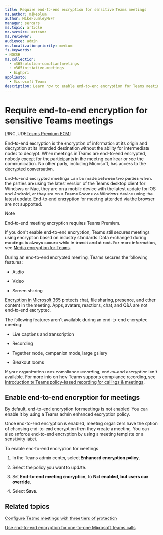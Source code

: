 ```yaml
---
title: Require end-to-end encryption for sensitive Teams meetings
ms.author: mikeplum
author: MikePlumleyMSFT
manager: serdars
ms.topic: article
ms.service: msteams
ms.reviewer: 
audience: admin
ms.localizationpriority: medium
f1.keywords:
- NOCSH
ms.collection: 
  - m365solution-compliantmeetings
  - m365initiative-meetings
  - highpri
appliesto: 
  - Microsoft Teams
description: Learn how to enable end-to-end encryption for Teams meetings.
---
```


# Require end-to-end encryption for sensitive Teams meetings

[!INCLUDE[Teams Premium ECM](includes/teams-premium-ecm.md)]

End-to-end encryption is the encryption of information at its origin and decryption at its intended destination without the ability for intermediate nodes to decrypt. When meetings in Teams are end-to-end encrypted, nobody except for the participants in the meeting can hear or see the communication. No other party, including Microsoft, has access to the decrypted conversation.

End-to-end encrypted meetings can be made between two parties when: the parties are using the latest version of the Teams desktop client for Windows or Mac, they are on a mobile device with the latest update for iOS and Android, or they are on a Teams Rooms on Windows device using the latest update. End-to-end encryption for meeting attended via the browser are not supported.

> [!Note]
> End-to-end meeting encryption requires Teams Premium.

If you don't enable end-to-end encryption, Teams still secures meetings using encryption based on industry standards. Data exchanged during meetings is always secure while in transit and at rest. For more information, see [Media encryption for Teams](teams-security-guide.md#media-encryption).

During an end-to-end encrypted meeting, Teams secures the following features:

- Audio

- Video

- Screen sharing

[Encryption in Microsoft 365](/microsoft-365/compliance/encryption) protects chat, file sharing, presence, and other content in the meeting. Apps, avatars, reactions, chat, and Q&A are not end-to-end encrypted.

The following features aren't available during an end-to-end encrypted meeting:

- Live captions and transcription

- Recording

- Together mode, companion mode, large gallery

- Breakout rooms

If your organization uses compliance recording, end-to-end encryption isn't available. For more info on how Teams supports compliance recording, see [Introduction to Teams policy-based recording for callings & meetings](teams-recording-policy.md).

## Enable end-to-end encryption for meetings

By default, end-to-end encryption for meetings is not enabled. You can enable it by using a Teams admin enhanced encryption policy.

Once end-to-end encryption is enabled, meeting organizers have the option of choosing end-to-end encryption then they create a meeting. You can also enforce end-to-end encryption by using a meeting template or a sensitivity label.

To enable end-to-end encryption for meetings

1. In the Teams admin center, select **Enhanced encryption policy**.

1. Select the policy you want to update.

1. Set **End-to-end meeting encryption**, to **Not enabled, but users can override**.

1. Select **Save**.

## Related topics

[Configure Teams meetings with three tiers of protection](configure-meetings-three-tiers-protection.md)

[Use end-to-end encryption for one-to-one Microsoft Teams calls](teams-end-to-end-encryption.md)
